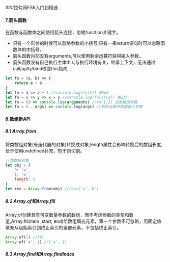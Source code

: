 ###拉勾网ES6入门到精通

#### 7.箭头函数
在函数与函数体之间使用箭头连接，忽略function关键字。
+ 只有一个形参的时候可以忽略参数的小括号,只有一条return语句时可以忽略函数体的中括号。
+ 箭头函数内部没有arguments,可以使用剩余运算符获得输入参数。
+ 箭头函数没有自己执行主体this,与执行环境有关，继承上下文，无法通过call/aplly/bind改变this指向

```JavaScript
let fn = (a, b) => {
    return a + b
}
let fn = a => a + 1 //console.log(fn(1)) 输出2
let fn = x => y => x + y //console.log(fn(1)(2)) 输出3
let fn = () => console.log(arguments) //fn(1,2) 没有输出参数
let fn = (...args) => console.log(args) //剩余运算符获取输入参数
```

#### 8.数组新API
##### 8.1 Array.from
将类数组对象(有迭代器的对象)转换成对象,length属性会影响转换后的数组长度,长于使用undefined补充，短于则切割。
```JavaScript
//类数组对象
let obj = {
    0: 'a',
    1: 'b',
    length: 2
}
let res = Array.from(obj) //res=['a','b']
```
##### 8.2 Array.of和Array.fill
Array.of创建具有可变数量参数的数组，而不考虑参数的类型和数量;Array.fill(item ,start, end)给数组填充元素，第一个参数不可忽略，用固定值填充从起始索引到终止索引的全部元素，不包括终止索引。
```JavaScript
Array.of(1) //[0]
Array.of('a', 1) //['a', 1]
```
##### 8.3 Array.find和Array.findIndex